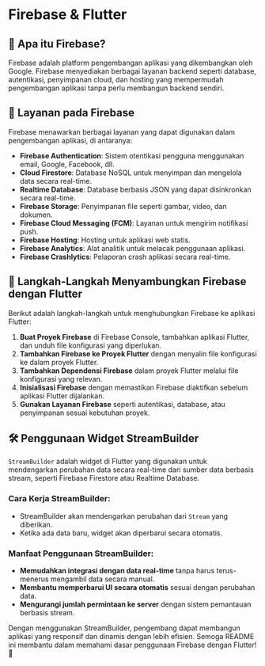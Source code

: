 # Firebase & Flutter

## 📌 Apa itu Firebase?
Firebase adalah platform pengembangan aplikasi yang dikembangkan oleh Google. Firebase menyediakan berbagai layanan backend seperti database, autentikasi, penyimpanan cloud, dan hosting yang mempermudah pengembangan aplikasi tanpa perlu membangun backend sendiri.

## 🚀 Layanan pada Firebase
Firebase menawarkan berbagai layanan yang dapat digunakan dalam pengembangan aplikasi, di antaranya:

- **Firebase Authentication**: Sistem otentikasi pengguna menggunakan email, Google, Facebook, dll.
- **Cloud Firestore**: Database NoSQL untuk menyimpan dan mengelola data secara real-time.
- **Realtime Database**: Database berbasis JSON yang dapat disinkronkan secara real-time.
- **Firebase Storage**: Penyimpanan file seperti gambar, video, dan dokumen.
- **Firebase Cloud Messaging (FCM)**: Layanan untuk mengirim notifikasi push.
- **Firebase Hosting**: Hosting untuk aplikasi web statis.
- **Firebase Analytics**: Alat analitik untuk melacak penggunaan aplikasi.
- **Firebase Crashlytics**: Pelaporan crash aplikasi secara real-time.

## 🔗 Langkah-Langkah Menyambungkan Firebase dengan Flutter
Berikut adalah langkah-langkah untuk menghubungkan Firebase ke aplikasi Flutter:

1. **Buat Proyek Firebase** di Firebase Console, tambahkan aplikasi Flutter, dan unduh file konfigurasi yang diperlukan.
2. **Tambahkan Firebase ke Proyek Flutter** dengan menyalin file konfigurasi ke dalam proyek Flutter.
3. **Tambahkan Dependensi Firebase** dalam proyek Flutter melalui file konfigurasi yang relevan.
4. **Inisialisasi Firebase** dengan memastikan Firebase diaktifkan sebelum aplikasi Flutter dijalankan.
5. **Gunakan Layanan Firebase** seperti autentikasi, database, atau penyimpanan sesuai kebutuhan proyek.

## 🛠 Penggunaan Widget StreamBuilder
`StreamBuilder` adalah widget di Flutter yang digunakan untuk mendengarkan perubahan data secara real-time dari sumber data berbasis stream, seperti Firebase Firestore atau Realtime Database.

### Cara Kerja StreamBuilder:
- StreamBuilder akan mendengarkan perubahan dari `Stream` yang diberikan.
- Ketika ada data baru, widget akan diperbarui secara otomatis.

### Manfaat Penggunaan StreamBuilder:
- **Memudahkan integrasi dengan data real-time** tanpa harus terus-menerus mengambil data secara manual.
- **Membantu memperbarui UI secara otomatis** sesuai dengan perubahan data.
- **Mengurangi jumlah permintaan ke server** dengan sistem pemantauan berbasis stream.

Dengan menggunakan StreamBuilder, pengembang dapat membangun aplikasi yang responsif dan dinamis dengan lebih efisien. Semoga README ini membantu dalam memahami dasar penggunaan Firebase dengan Flutter! 🚀


